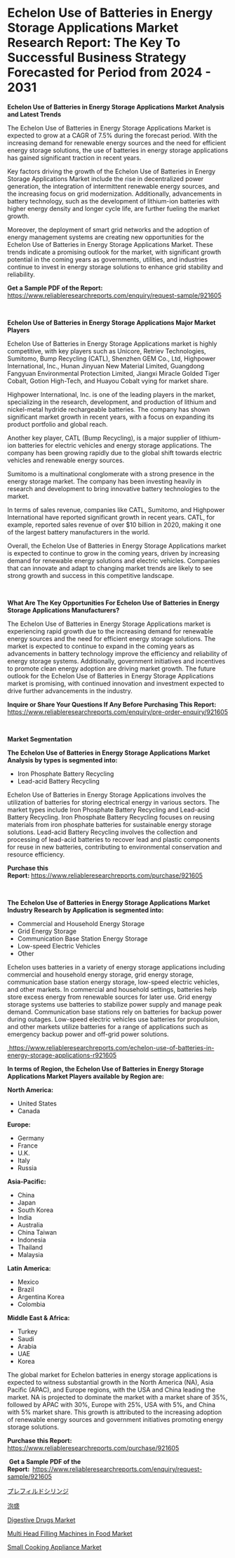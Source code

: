 <p><h1>Echelon Use of Batteries in Energy Storage Applications Market Research Report: The Key To Successful Business Strategy Forecasted for Period from 2024 - 2031</h1></p><p><strong>Echelon Use of Batteries in Energy Storage Applications Market Analysis and Latest Trends</strong></p>
<p><p>The Echelon Use of Batteries in Energy Storage Applications Market is expected to grow at a CAGR of 7.5% during the forecast period. With the increasing demand for renewable energy sources and the need for efficient energy storage solutions, the use of batteries in energy storage applications has gained significant traction in recent years.</p><p>Key factors driving the growth of the Echelon Use of Batteries in Energy Storage Applications Market include the rise in decentralized power generation, the integration of intermittent renewable energy sources, and the increasing focus on grid modernization. Additionally, advancements in battery technology, such as the development of lithium-ion batteries with higher energy density and longer cycle life, are further fueling the market growth.</p><p>Moreover, the deployment of smart grid networks and the adoption of energy management systems are creating new opportunities for the Echelon Use of Batteries in Energy Storage Applications Market. These trends indicate a promising outlook for the market, with significant growth potential in the coming years as governments, utilities, and industries continue to invest in energy storage solutions to enhance grid stability and reliability.</p></p>
<p><strong>Get a Sample PDF of the Report:&nbsp;</strong> <a href="https://www.reliableresearchreports.com/enquiry/request-sample/921605">https://www.reliableresearchreports.com/enquiry/request-sample/921605</a></p>
<p>&nbsp;</p>
<p><strong>Echelon Use of Batteries in Energy Storage Applications Major Market Players</strong></p>
<p><p>Echelon Use of Batteries in Energy Storage Applications market is highly competitive, with key players such as Unicore, Retriev Technologies, Sumitomo, Bump Recycling (CATL), Shenzhen GEM Co., Ltd, Highpower International, Inc., Hunan Jinyuan New Material Limited, Guangdong Fangyuan Environmental Protection Limited, Jiangxi Miracle Golded Tiger Cobalt, Gotion High-Tech, and Huayou Cobalt vying for market share.</p><p>Highpower International, Inc. is one of the leading players in the market, specializing in the research, development, and production of lithium and nickel-metal hydride rechargeable batteries. The company has shown significant market growth in recent years, with a focus on expanding its product portfolio and global reach.</p><p>Another key player, CATL (Bump Recycling), is a major supplier of lithium-ion batteries for electric vehicles and energy storage applications. The company has been growing rapidly due to the global shift towards electric vehicles and renewable energy sources.</p><p>Sumitomo is a multinational conglomerate with a strong presence in the energy storage market. The company has been investing heavily in research and development to bring innovative battery technologies to the market.</p><p>In terms of sales revenue, companies like CATL, Sumitomo, and Highpower International have reported significant growth in recent years. CATL, for example, reported sales revenue of over $10 billion in 2020, making it one of the largest battery manufacturers in the world.</p><p>Overall, the Echelon Use of Batteries in Energy Storage Applications market is expected to continue to grow in the coming years, driven by increasing demand for renewable energy solutions and electric vehicles. Companies that can innovate and adapt to changing market trends are likely to see strong growth and success in this competitive landscape.</p></p>
<p>&nbsp;</p>
<p><strong>What Are The Key Opportunities For Echelon Use of Batteries in Energy Storage Applications Manufacturers?</strong></p>
<p><p>The Echelon Use of Batteries in Energy Storage Applications market is experiencing rapid growth due to the increasing demand for renewable energy sources and the need for efficient energy storage solutions. The market is expected to continue to expand in the coming years as advancements in battery technology improve the efficiency and reliability of energy storage systems. Additionally, government initiatives and incentives to promote clean energy adoption are driving market growth. The future outlook for the Echelon Use of Batteries in Energy Storage Applications market is promising, with continued innovation and investment expected to drive further advancements in the industry.</p></p>
<p><strong>Inquire or Share Your Questions If Any Before Purchasing This Report:</strong> <a href="https://www.reliableresearchreports.com/enquiry/pre-order-enquiry/921605">https://www.reliableresearchreports.com/enquiry/pre-order-enquiry/921605</a></p>
<p>&nbsp;</p>
<p><strong>Market Segmentation</strong></p>
<p><strong>The Echelon Use of Batteries in Energy Storage Applications Market Analysis by types is segmented into:</strong></p>
<p><ul><li>Iron Phosphate Battery Recycling</li><li>Lead-acid Battery Recycling</li></ul></p>
<p><p>Echelon Use of Batteries in Energy Storage Applications involves the utilization of batteries for storing electrical energy in various sectors. The market types include Iron Phosphate Battery Recycling and Lead-acid Battery Recycling. Iron Phosphate Battery Recycling focuses on reusing materials from iron phosphate batteries for sustainable energy storage solutions. Lead-acid Battery Recycling involves the collection and processing of lead-acid batteries to recover lead and plastic components for reuse in new batteries, contributing to environmental conservation and resource efficiency.</p></p>
<p><strong>Purchase this Report:&nbsp;</strong><a href="https://www.reliableresearchreports.com/purchase/921605">https://www.reliableresearchreports.com/purchase/921605</a></p>
<p>&nbsp;</p>
<p><strong>The Echelon Use of Batteries in Energy Storage Applications Market Industry Research by Application is segmented into:</strong></p>
<p><ul><li>Commercial and Household Energy Storage</li><li>Grid Energy Storage</li><li>Communication Base Station Energy Storage</li><li>Low-speed Electric Vehicles</li><li>Other</li></ul></p>
<p><p>Echelon uses batteries in a variety of energy storage applications including commercial and household energy storage, grid energy storage, communication base station energy storage, low-speed electric vehicles, and other markets. In commercial and household settings, batteries help store excess energy from renewable sources for later use. Grid energy storage systems use batteries to stabilize power supply and manage peak demand. Communication base stations rely on batteries for backup power during outages. Low-speed electric vehicles use batteries for propulsion, and other markets utilize batteries for a range of applications such as emergency backup power and off-grid power solutions.</p></p>
<p><a href="https://www.reliableresearchreports.com/echelon-use-of-batteries-in-energy-storage-applications-r921605">&nbsp;https://www.reliableresearchreports.com/echelon-use-of-batteries-in-energy-storage-applications-r921605</a></p>
<p><strong>In terms of Region, the Echelon Use of Batteries in Energy Storage Applications Market Players available by Region are:</strong></p>
<p>
    <p> <strong> North America: </strong>
        <ul>
            <li>United States</li>
            <li>Canada</li>
        </ul>
        </p> 
    <p> <strong> Europe: </strong>
        <ul>
            <li>Germany</li>
            <li>France</li>
            <li>U.K.</li>
            <li>Italy</li>
            <li>Russia</li>
        </ul>
        </p> 
    <p> <strong> Asia-Pacific: </strong>
        <ul>
            <li>China</li>
            <li>Japan</li>
            <li>South Korea</li>
            <li>India</li>
            <li>Australia</li>
            <li>China Taiwan</li>
            <li>Indonesia</li>
            <li>Thailand</li>
            <li>Malaysia</li>
        </ul>
        </p> 
    <p> <strong> Latin America: </strong>
        <ul>
            <li>Mexico</li>
            <li>Brazil</li>
            <li>Argentina Korea</li>
            <li>Colombia</li>
        </ul>
        </p> 
    <p> <strong> Middle East & Africa: </strong>
        <ul>
            <li>Turkey</li>
            <li>Saudi</li>
            <li>Arabia</li>
            <li>UAE</li>
            <li>Korea</li>
        </ul>
    </p>
    </p>
<p><p>The global market for Echelon batteries in energy storage applications is expected to witness substantial growth in the North America (NA), Asia Pacific (APAC), and Europe regions, with the USA and China leading the market. NA is projected to dominate the market with a market share of 35%, followed by APAC with 30%, Europe with 25%, USA with 5%, and China with 5% market share. This growth is attributed to the increasing adoption of renewable energy sources and government initiatives promoting energy storage solutions.</p></p>
<p><strong>Purchase this Report: </strong><a href="https://www.reliableresearchreports.com/purchase/921605">https://www.reliableresearchreports.com/purchase/921605</a></p>
<p>&nbsp;<strong>Get a Sample PDF of the Report:&nbsp;&nbsp;</strong><a href="https://www.reliableresearchreports.com/enquiry/request-sample/921605">https://www.reliableresearchreports.com/enquiry/request-sample/921605</a></p>
<p><strong></strong></p>
<p><p><a href="https://medium.com/@matteills7854/%E3%83%97%E3%83%AA%E3%83%95%E3%82%A3%E3%83%AB%E3%83%89%E3%82%B7%E3%83%AA%E3%83%B3%E3%82%B8%E5%B8%82%E5%A0%B4-2031%E5%B9%B4%E3%81%BE%E3%81%A7%E3%81%AE%E3%83%88%E3%83%AC%E3%83%B3%E3%83%89-%E4%BA%88%E6%B8%AC-%E7%AB%B6%E4%BA%89%E5%88%86%E6%9E%90-867074910ae4">プレフィルドシリンジ</a></p><p><a href="https://github.com/nemesis2824/Market-Research-Report-List-1/blob/main/162950855690.md">泡盛</a></p><p><a href="https://github.com/Paul14Anderson63/Market-Research-Report-List-4/blob/main/digestive-drugs-market.md">Digestive Drugs Market</a></p><p><a href="https://www.linkedin.com/pulse/multi-head-filling-machines-food-market-size-trends-complete-jk0pc">Multi Head Filling Machines in Food Market</a></p><p><a href="https://github.com/mabutironaldo/Market-Research-Report-List-4/blob/main/small-cooking-appliance-market.md">Small Cooking Appliance Market</a></p></p>